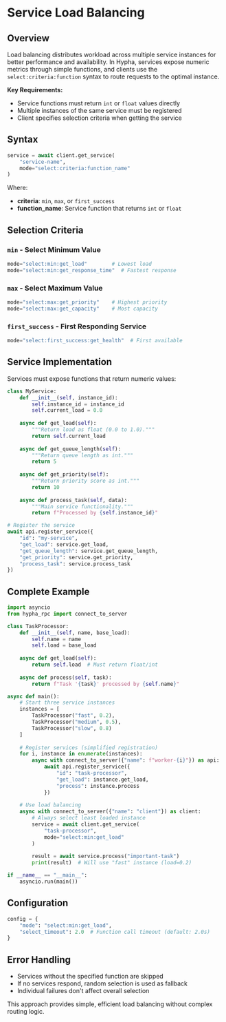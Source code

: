 # Service Load Balancing

## Overview

Load balancing distributes workload across multiple service instances for better performance and availability. In Hypha, services expose numeric metrics through simple functions, and clients use the `select:criteria:function` syntax to route requests to the optimal instance.

**Key Requirements:**

- Service functions must return `int` or `float` values directly
- Multiple instances of the same service must be registered
- Client specifies selection criteria when getting the service

## Syntax

```python
service = await client.get_service(
    "service-name",
    mode="select:criteria:function_name"
)
```

Where:

- **criteria**: `min`, `max`, or `first_success`
- **function_name**: Service function that returns `int` or `float`

## Selection Criteria

### `min` - Select Minimum Value

```python
mode="select:min:get_load"        # Lowest load
mode="select:min:get_response_time"  # Fastest response
```

### `max` - Select Maximum Value

```python
mode="select:max:get_priority"    # Highest priority
mode="select:max:get_capacity"    # Most capacity
```

### `first_success` - First Responding Service

```python
mode="select:first_success:get_health"  # First available
```

## Service Implementation

Services must expose functions that return numeric values:

```python
class MyService:
    def __init__(self, instance_id):
        self.instance_id = instance_id
        self.current_load = 0.0
    
    async def get_load(self):
        """Return load as float (0.0 to 1.0)."""
        return self.current_load
    
    async def get_queue_length(self):
        """Return queue length as int."""
        return 5
    
    async def get_priority(self):
        """Return priority score as int."""
        return 10
    
    async def process_task(self, data):
        """Main service functionality."""
        return f"Processed by {self.instance_id}"

# Register the service
await api.register_service({
    "id": "my-service",
    "get_load": service.get_load,
    "get_queue_length": service.get_queue_length, 
    "get_priority": service.get_priority,
    "process_task": service.process_task
})
```

## Complete Example

```python
import asyncio
from hypha_rpc import connect_to_server

class TaskProcessor:
    def __init__(self, name, base_load):
        self.name = name
        self.load = base_load
    
    async def get_load(self):
        return self.load  # Must return float/int
    
    async def process(self, task):
        return f"Task '{task}' processed by {self.name}"

async def main():
    # Start three service instances
    instances = [
        TaskProcessor("fast", 0.2),
        TaskProcessor("medium", 0.5),
        TaskProcessor("slow", 0.8)
    ]
    
    # Register services (simplified registration)
    for i, instance in enumerate(instances):
        async with connect_to_server({"name": f"worker-{i}"}) as api:
            await api.register_service({
                "id": "task-processor",
                "get_load": instance.get_load,
                "process": instance.process
            })
    
    # Use load balancing
    async with connect_to_server({"name": "client"}) as client:
        # Always select least loaded instance
        service = await client.get_service(
            "task-processor",
            mode="select:min:get_load"
        )
        
        result = await service.process("important-task")
        print(result)  # Will use "fast" instance (load=0.2)

if __name__ == "__main__":
    asyncio.run(main())
```

## Configuration

```python
config = {
    "mode": "select:min:get_load",
    "select_timeout": 2.0  # Function call timeout (default: 2.0s)
}
```

## Error Handling

- Services without the specified function are skipped
- If no services respond, random selection is used as fallback
- Individual failures don't affect overall selection

This approach provides simple, efficient load balancing without complex routing logic. 